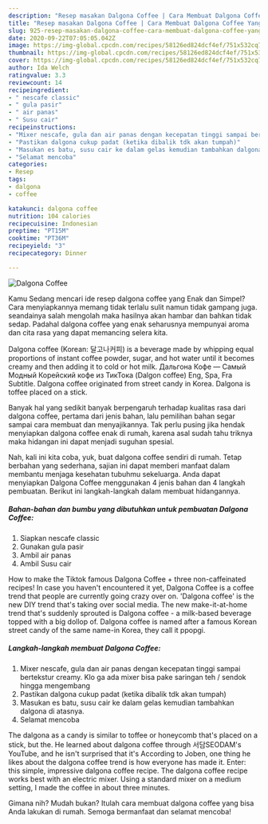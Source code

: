 ```yaml
---
description: "Resep masakan Dalgona Coffee | Cara Membuat Dalgona Coffee Yang Menggugah Selera"
title: "Resep masakan Dalgona Coffee | Cara Membuat Dalgona Coffee Yang Menggugah Selera"
slug: 925-resep-masakan-dalgona-coffee-cara-membuat-dalgona-coffee-yang-menggugah-selera
date: 2020-09-22T07:05:05.042Z
image: https://img-global.cpcdn.com/recipes/58126ed824dcf4ef/751x532cq70/dalgona-coffee-foto-resep-utama.jpg
thumbnail: https://img-global.cpcdn.com/recipes/58126ed824dcf4ef/751x532cq70/dalgona-coffee-foto-resep-utama.jpg
cover: https://img-global.cpcdn.com/recipes/58126ed824dcf4ef/751x532cq70/dalgona-coffee-foto-resep-utama.jpg
author: Ida Welch
ratingvalue: 3.3
reviewcount: 14
recipeingredient:
- " nescafe classic"
- " gula pasir"
- " air panas"
- " Susu cair"
recipeinstructions:
- "Mixer nescafe, gula dan air panas dengan kecepatan tinggi sampai bertekstur creamy. Klo ga ada mixer bisa pake saringan teh / sendok hingga mengembang"
- "Pastikan dalgona cukup padat (ketika dibalik tdk akan tumpah)"
- "Masukan es batu, susu cair ke dalam gelas kemudian tambahkan dalgona di atasnya."
- "Selamat mencoba"
categories:
- Resep
tags:
- dalgona
- coffee

katakunci: dalgona coffee 
nutrition: 104 calories
recipecuisine: Indonesian
preptime: "PT15M"
cooktime: "PT36M"
recipeyield: "3"
recipecategory: Dinner

---
```



![Dalgona Coffee](https://img-global.cpcdn.com/recipes/58126ed824dcf4ef/751x532cq70/dalgona-coffee-foto-resep-utama.jpg)

Kamu Sedang mencari ide resep dalgona coffee yang Enak dan Simpel? Cara menyiapkannya memang tidak terlalu sulit namun tidak gampang juga. seandainya salah mengolah maka hasilnya akan hambar dan bahkan tidak sedap. Padahal dalgona coffee yang enak seharusnya mempunyai aroma dan cita rasa yang dapat memancing selera kita.

Dalgona coffee (Korean: 달고나커피) is a beverage made by whipping equal proportions of instant coffee powder, sugar, and hot water until it becomes creamy and then adding it to cold or hot milk. Дальгона Кофе — Самый Модный Корейский кофе из ТикТока (Dalgon coffee) Eng, Spa, Fra Subtitle. Dalgona coffee originated from street candy in Korea. Dalgona is toffee placed on a stick.

Banyak hal yang sedikit banyak berpengaruh terhadap kualitas rasa dari dalgona coffee, pertama dari jenis bahan, lalu pemilihan bahan segar sampai cara membuat dan menyajikannya. Tak perlu pusing jika hendak menyiapkan dalgona coffee enak di rumah, karena asal sudah tahu triknya maka hidangan ini dapat menjadi suguhan spesial.


Nah, kali ini kita coba, yuk, buat dalgona coffee sendiri di rumah. Tetap berbahan yang sederhana, sajian ini dapat memberi manfaat dalam membantu menjaga kesehatan tubuhmu sekeluarga. Anda dapat menyiapkan Dalgona Coffee menggunakan 4 jenis bahan dan 4 langkah pembuatan. Berikut ini langkah-langkah dalam membuat hidangannya.

<!--inarticleads1-->

##### Bahan-bahan dan bumbu yang dibutuhkan untuk pembuatan Dalgona Coffee:

1. Siapkan  nescafe classic
1. Gunakan  gula pasir
1. Ambil  air panas
1. Ambil  Susu cair


How to make the Tiktok famous Dalgona Coffee + three non-caffeinated recipes! In case you haven&#39;t encountered it yet, Dalgona Coffee is a coffee trend that people are currently going crazy over on. &#39;Dalgona coffee&#39; is the new DIY trend that&#39;s taking over social media. The new make-it-at-home trend that&#39;s suddenly sprouted is Dalgona coffee - a milk-based beverage topped with a big dollop of. Dalgona coffee is named after a famous Korean street candy of the same name-in Korea, they call it ppopgi. 

<!--inarticleads2-->

##### Langkah-langkah membuat Dalgona Coffee:

1. Mixer nescafe, gula dan air panas dengan kecepatan tinggi sampai bertekstur creamy. Klo ga ada mixer bisa pake saringan teh / sendok hingga mengembang
1. Pastikan dalgona cukup padat (ketika dibalik tdk akan tumpah)
1. Masukan es batu, susu cair ke dalam gelas kemudian tambahkan dalgona di atasnya.
1. Selamat mencoba


The dalgona as a candy is similar to toffee or honeycomb that&#39;s placed on a stick, but the. He learned about dalgona coffee through 서담SEODAM&#39;s YouTube, and he isn&#39;t surprised that it&#39;s According to Joben, one thing he likes about the dalgona coffee trend is how everyone has made it. Enter: this simple, impressive dalgona coffee recipe. The dalgona coffee recipe works best with an electric mixer. Using a standard mixer on a medium setting, I made the coffee in about three minutes. 

Gimana nih? Mudah bukan? Itulah cara membuat dalgona coffee yang bisa Anda lakukan di rumah. Semoga bermanfaat dan selamat mencoba!
